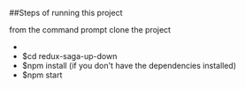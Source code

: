 ##Steps of running this project

from the command prompt clone the project

*
* $cd redux-saga-up-down
* $npm install (if you don't have the dependencies installed)
* $npm start

